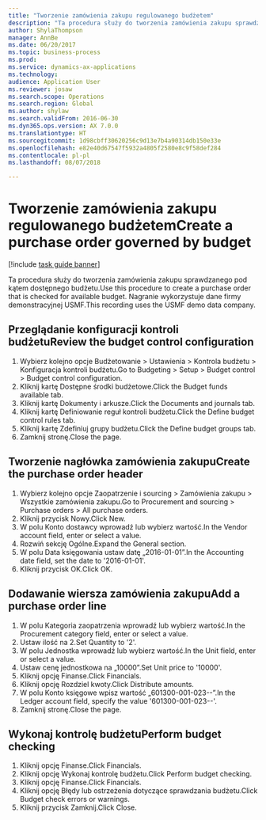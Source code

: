 ```yaml
--- 
title: "Tworzenie zamówienia zakupu regulowanego budżetem"
description: "Ta procedura służy do tworzenia zamówienia zakupu sprawdzanego pod kątem dostępnego budżetu."
author: ShylaThompson
manager: AnnBe
ms.date: 06/20/2017
ms.topic: business-process
ms.prod: 
ms.service: dynamics-ax-applications
ms.technology: 
audience: Application User
ms.reviewer: josaw
ms.search.scope: Operations
ms.search.region: Global
ms.author: shylaw
ms.search.validFrom: 2016-06-30
ms.dyn365.ops.version: AX 7.0.0
ms.translationtype: HT
ms.sourcegitcommit: 1d98cbff30620256c9d13e7b4a90314db150e33e
ms.openlocfilehash: e82e40d67547f5932a4805f2580e8c9f58def284
ms.contentlocale: pl-pl
ms.lasthandoff: 08/07/2018

---
```

# <a name="create-a-purchase-order-governed-by-budget"></a><span data-ttu-id="e5217-103">Tworzenie zamówienia zakupu regulowanego budżetem</span><span class="sxs-lookup"><span data-stu-id="e5217-103">Create a purchase order governed by budget</span></span>

[!include [task guide banner](../../includes/task-guide-banner.md)]

<span data-ttu-id="e5217-104">Ta procedura służy do tworzenia zamówienia zakupu sprawdzanego pod kątem dostępnego budżetu.</span><span class="sxs-lookup"><span data-stu-id="e5217-104">Use this procedure to create a purchase order that is checked for available budget.</span></span> <span data-ttu-id="e5217-105">Nagranie wykorzystuje dane firmy demonstracyjnej USMF.</span><span class="sxs-lookup"><span data-stu-id="e5217-105">This recording uses the USMF demo data company.</span></span>


## <a name="review-the-budget-control-configuration"></a><span data-ttu-id="e5217-106">Przeglądanie konfiguracji kontroli budżetu</span><span class="sxs-lookup"><span data-stu-id="e5217-106">Review the budget control configuration</span></span>
1. <span data-ttu-id="e5217-107">Wybierz kolejno opcje Budżetowanie > Ustawienia > Kontrola budżetu > Konfiguracja kontroli budżetu.</span><span class="sxs-lookup"><span data-stu-id="e5217-107">Go to Budgeting > Setup > Budget control > Budget control configuration.</span></span>
2. <span data-ttu-id="e5217-108">Kliknij kartę Dostępne środki budżetowe.</span><span class="sxs-lookup"><span data-stu-id="e5217-108">Click the Budget funds available tab.</span></span>
3. <span data-ttu-id="e5217-109">Kliknij kartę Dokumenty i arkusze.</span><span class="sxs-lookup"><span data-stu-id="e5217-109">Click the Documents and journals tab.</span></span>
4. <span data-ttu-id="e5217-110">Kliknij kartę Definiowanie reguł kontroli budżetu.</span><span class="sxs-lookup"><span data-stu-id="e5217-110">Click the Define budget control rules tab.</span></span>
5. <span data-ttu-id="e5217-111">Kliknij kartę Zdefiniuj grupy budżetu.</span><span class="sxs-lookup"><span data-stu-id="e5217-111">Click the Define budget groups tab.</span></span>
6. <span data-ttu-id="e5217-112">Zamknij stronę.</span><span class="sxs-lookup"><span data-stu-id="e5217-112">Close the page.</span></span>

## <a name="create-the-purchase-order-header"></a><span data-ttu-id="e5217-113">Tworzenie nagłówka zamówienia zakupu</span><span class="sxs-lookup"><span data-stu-id="e5217-113">Create the purchase order header</span></span>
1. <span data-ttu-id="e5217-114">Wybierz kolejno opcje Zaopatrzenie i sourcing > Zamówienia zakupu > Wszystkie zamówienia zakupu.</span><span class="sxs-lookup"><span data-stu-id="e5217-114">Go to Procurement and sourcing > Purchase orders > All purchase orders.</span></span>
2. <span data-ttu-id="e5217-115">Kliknij przycisk Nowy.</span><span class="sxs-lookup"><span data-stu-id="e5217-115">Click New.</span></span>
3. <span data-ttu-id="e5217-116">W polu Konto dostawcy wprowadź lub wybierz wartość.</span><span class="sxs-lookup"><span data-stu-id="e5217-116">In the Vendor account field, enter or select a value.</span></span>
4. <span data-ttu-id="e5217-117">Rozwiń sekcję Ogólne.</span><span class="sxs-lookup"><span data-stu-id="e5217-117">Expand the General section.</span></span>
5. <span data-ttu-id="e5217-118">W polu Data księgowania ustaw datę „2016-01-01”.</span><span class="sxs-lookup"><span data-stu-id="e5217-118">In the Accounting date field, set the date to '2016-01-01'.</span></span>
6. <span data-ttu-id="e5217-119">Kliknij przycisk OK.</span><span class="sxs-lookup"><span data-stu-id="e5217-119">Click OK.</span></span>

## <a name="add-a-purchase-order-line"></a><span data-ttu-id="e5217-120">Dodawanie wiersza zamówienia zakupu</span><span class="sxs-lookup"><span data-stu-id="e5217-120">Add a purchase order line</span></span>
1. <span data-ttu-id="e5217-121">W polu Kategoria zaopatrzenia wprowadź lub wybierz wartość.</span><span class="sxs-lookup"><span data-stu-id="e5217-121">In the Procurement category field, enter or select a value.</span></span>
2. <span data-ttu-id="e5217-122">Ustaw ilość na 2.</span><span class="sxs-lookup"><span data-stu-id="e5217-122">Set Quantity to '2'.</span></span>
3. <span data-ttu-id="e5217-123">W polu Jednostka wprowadź lub wybierz wartość.</span><span class="sxs-lookup"><span data-stu-id="e5217-123">In the Unit field, enter or select a value.</span></span>
4. <span data-ttu-id="e5217-124">Ustaw cenę jednostkowa na „10000”.</span><span class="sxs-lookup"><span data-stu-id="e5217-124">Set Unit price to '10000'.</span></span>
5. <span data-ttu-id="e5217-125">Kliknij opcję Finanse.</span><span class="sxs-lookup"><span data-stu-id="e5217-125">Click Financials.</span></span>
6. <span data-ttu-id="e5217-126">Kliknij opcję Rozdziel kwoty.</span><span class="sxs-lookup"><span data-stu-id="e5217-126">Click Distribute amounts.</span></span>
7. <span data-ttu-id="e5217-127">W polu Konto księgowe wpisz wartość „601300-001-023--”.</span><span class="sxs-lookup"><span data-stu-id="e5217-127">In the Ledger account field, specify the value '601300-001-023--'.</span></span>
8. <span data-ttu-id="e5217-128">Zamknij stronę.</span><span class="sxs-lookup"><span data-stu-id="e5217-128">Close the page.</span></span>

## <a name="perform-budget-checking"></a><span data-ttu-id="e5217-129">Wykonaj kontrolę budżetu</span><span class="sxs-lookup"><span data-stu-id="e5217-129">Perform budget checking</span></span>
1. <span data-ttu-id="e5217-130">Kliknij opcję Finanse.</span><span class="sxs-lookup"><span data-stu-id="e5217-130">Click Financials.</span></span>
2. <span data-ttu-id="e5217-131">Kliknij opcję Wykonaj kontrolę budżetu.</span><span class="sxs-lookup"><span data-stu-id="e5217-131">Click Perform budget checking.</span></span>
3. <span data-ttu-id="e5217-132">Kliknij opcję Finanse.</span><span class="sxs-lookup"><span data-stu-id="e5217-132">Click Financials.</span></span>
4. <span data-ttu-id="e5217-133">Kliknij opcję Błędy lub ostrzeżenia dotyczące sprawdzania budżetu.</span><span class="sxs-lookup"><span data-stu-id="e5217-133">Click Budget check errors or warnings.</span></span>
5. <span data-ttu-id="e5217-134">Kliknij przycisk Zamknij.</span><span class="sxs-lookup"><span data-stu-id="e5217-134">Click Close.</span></span>


